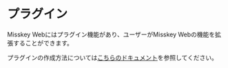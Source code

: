 # プラグイン
Misskey Webにはプラグイン機能があり、ユーザーがMisskey Webの機能を拡張することができます。

プラグインの作成方法については[こちらのドキュメント](../advanced/create-plugin.md)を参照してください。
